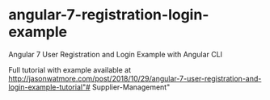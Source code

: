 # angular-7-registration-login-example

Angular 7 User Registration and Login Example with Angular CLI

Full tutorial with example available at http://jasonwatmore.com/post/2018/10/29/angular-7-user-registration-and-login-example-tutorial"# Supplier-Management" 

